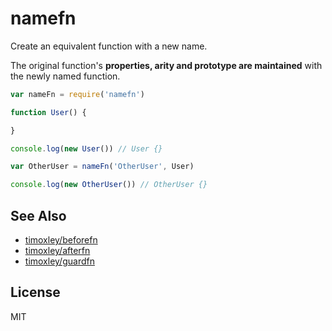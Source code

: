 # namefn

Create an equivalent function with a new name.

The original function's **properties, arity and prototype are maintained** with the newly named function.

```js
var nameFn = require('namefn')

function User() {

}

console.log(new User()) // User {}

var OtherUser = nameFn('OtherUser', User)

console.log(new OtherUser()) // OtherUser {}
```

## See Also

* [timoxley/beforefn](http://github.com/timoxley/beforefn)
* [timoxley/afterfn](http://github.com/timoxley/afterfn)
* [timoxley/guardfn](http://github.com/timoxley/guardfn)

## License

MIT
